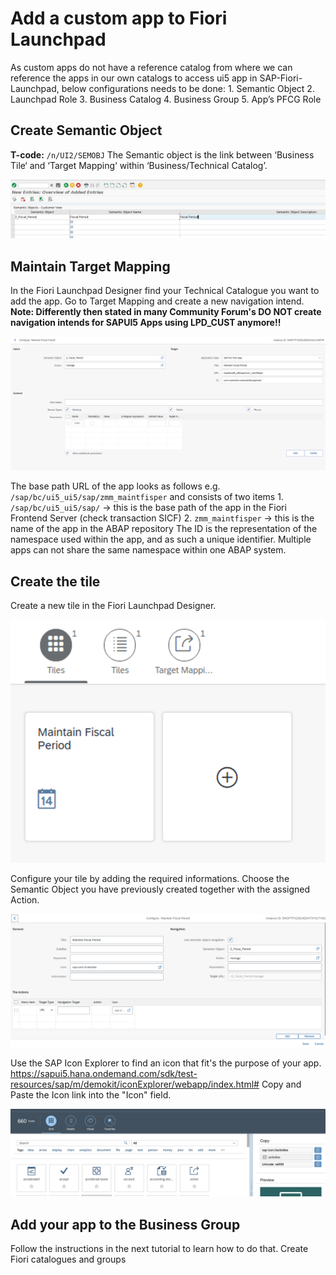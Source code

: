 # Add a custom app to Fiori Launchpad

As custom apps do not have a reference catalog from where we can reference the apps in our own catalogs to access ui5 app in SAP-Fiori-Launchpad, below configurations needs to be done:
    1. Semantic Object
    2. Launchpad Role
    3. Business Catalog
    4. Business Group
    5. App’s PFCG Role

## Create Semantic Object

**T-code:**   `/n/UI2/SEMOBJ`
The Semantic object is the link between ‘Business Tile‘ and ‘Target Mapping‘ within ‘Business/Technical Catalog’.

![Semantic Object](pic2.png)

## Maintain Target Mapping

In the Fiori Launchpad Designer find your Technical Catalogue you want to add the app.
Go to Target Mapping and create a new navigation intend. **Note: Differently then stated in many Community Forum's DO NOT create navigation intends for SAPUI5 Apps using LPD_CUST anymore!!**

![Target Mapping](pic1.png)

The base path URL of the app looks as follows e.g. `/sap/bc/ui5_ui5/sap/zmm_maintfisper` and consists of two items
    1. `/sap/bc/ui5_ui5/sap/` → this is the base path of the app in the Fiori Frontend Server (check transaction SICF)
    2. `zmm_maintfisper` → this is the name of the app in the ABAP repository 
The ID is the representation of the namespace used within the app, and as such a unique identifier. Multiple apps can not share the same namespace within one ABAP system.

## Create the tile

Create a new tile in the Fiori Launchpad Designer.

![Tile creation](pic3.png)

Configure your tile by adding the required informations. Choose the Semantic Object you have previously created together with the assigned Action. 

![Tile creation](pic4.png)

Use the SAP Icon Explorer to find an icon that fit's the purpose of your app. https://sapui5.hana.ondemand.com/sdk/test-resources/sap/m/demokit/iconExplorer/webapp/index.html#
Copy and Paste the Icon link into the "Icon" field.

![Add an icon](pic5.png)

## Add your app to the Business Group
Follow the instructions in the next tutorial to learn how to do that. Create Fiori catalogues and groups



